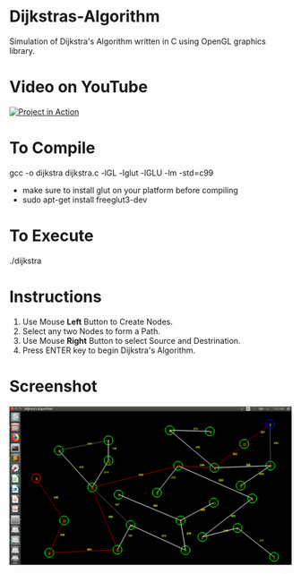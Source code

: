 # Dijkstras-Algorithm
Simulation of Dijkstra's Algorithm written in C using OpenGL graphics library.

# Video on YouTube
[![Project in Action](https://img.youtube.com/vi/rWNJS_b6p34&t=5s/0.jpg)](https://www.youtube.com/watch?v=rWNJS_b6p34&t=5s)

# To Compile
gcc -o dijkstra  dijkstra.c  -lGL -lglut -lGLU  -lm -std=c99
- make sure to install glut on your platform before compiling
- sudo apt-get install freeglut3-dev

# To Execute
./dijkstra

# Instructions
1. Use Mouse **Left** Button to Create Nodes.
2. Select any two Nodes to form a Path.
3. Use Mouse **Right** Button to select Source and Destrination.
4. Press ENTER key to begin Dijkstra's Algorithm.

# Screenshot

![sample shot](/images/dk503.png?raw=true)
